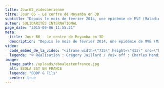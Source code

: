 ```yaml
---
title: Jour62_videoaerienne
titre: Jour 66 - Le centre de Moyamba en 3D
subtitle: "Depuis le mois de février 2014, une épidémie de MVE (Maladie à virus EBOLA) touche l’Afrique de l’Ouest. Apparue en Guinée, cette épidémie s’est étendue à la Sierra Leone et au Libéria..."
auteur: SOLIDARITÉS INTERNATIONAL
page_date: "2015-09-06 11:55:21"
meta:
  title: Jour 66 - Le centre de Moyamba en 3D
  description: "Depuis le mois de février 2014, une épidémie de MVE (Maladie à virus EBOLA) touche l’Afrique de l’Ouest. Apparue en Guinée, cette épidémie s’est étendue à la Sierra Leone et au Libéria..."
video:
  code_embed_de_la_video: "<iframe width=\"735\" height=\"413\" src=\"https://www.youtube.com/embed/0VCzbnPX8do\" frameborder=\"0\" allowfullscreen=\"\" data-cms-source=\"/ebola/blog/article/jour66_video3dcentre.html\" data-cms-index=\"7\"></iframe>"
  legende: "© Réalisation : Grégory Jaillard / Voix off : Charles Mendiant"
image:
  image_path: /uploads/eboalestenfrance.jpg
  alt: EBOLA EST EN FRANCE
  legende: "BDDP & Fils"
  center: true
---
```

